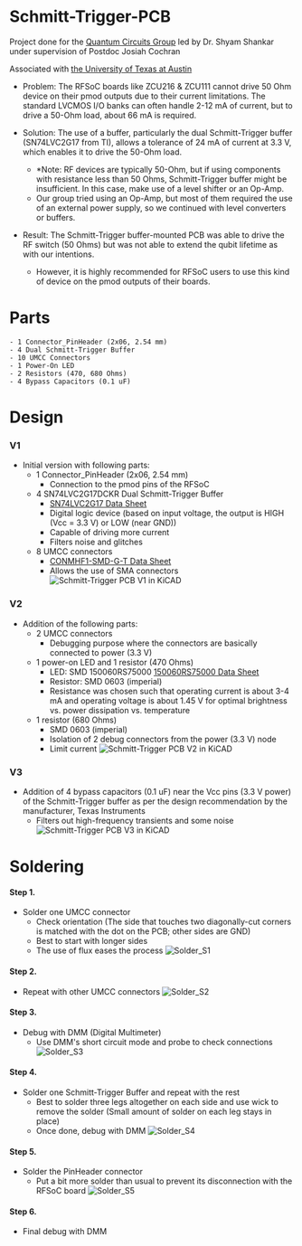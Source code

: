 # Schmitt-Trigger-PCB

Project done for the [Quantum Circuits Group](https://sites.utexas.edu/shyamshankar/) led by Dr. Shyam Shankar under supervision of Postdoc Josiah Cochran

Associated with [the University of Texas at Austin](https://www.utexas.edu/)

+ Problem: The RFSoC boards like ZCU216 & ZCU111 cannot drive 50 Ohm device on their pmod outputs due to their current limitations. The standard LVCMOS I/O banks can often handle 2-12 mA of current, but to drive a 50-Ohm load, about 66 mA is required.

+ Solution: The use of a buffer, particularly the dual Schmitt-Trigger buffer (SN74LVC2G17 from TI), allows a tolerance of 24 mA of current at 3.3 V, which enables it to drive the 50-Ohm load.
	- *Note: RF devices are typically 50-Ohm, but if using components with resistance less than 50 Ohms, Schmitt-Trigger buffer might be insufficient. In this case, make use of a level shifter or an Op-Amp.
	- Our group tried using an Op-Amp, but most of them required the use of an external power supply, so we continued with level converters or buffers.

+ Result: The Schmitt-Trigger buffer-mounted PCB was able to drive the RF switch (50 Ohms) but was not able to extend the qubit lifetime as with our intentions.
	- However, it is highly recommended for RFSoC users to use this kind of device on the pmod outputs of their boards.

# Parts
	- 1 Connector_PinHeader (2x06, 2.54 mm)
	- 4 Dual Schmitt-Trigger Buffer
	- 10 UMCC Connectors
	- 1 Power-On LED
	- 2 Resistors (470, 680 Ohms)
	- 4 Bypass Capacitors (0.1 uF)

# Design
### V1
+ Initial version with following parts:
	- 1 Connector_PinHeader (2x06, 2.54 mm)
		- Connection to the pmod pins of the RFSoC
	- 4 SN74LVC2G17DCKR Dual Schmitt-Trigger Buffer
		- [SN74LVC2G17 Data Sheet](./Data_Sheet/SN74LVC2G17.pdf)
		- Digital logic device (based on input voltage, the output is HIGH (Vcc = 3.3 V) or LOW (near GND))
		- Capable of driving more current
		- Filters noise and glitches
	- 8 UMCC connectors
		- [CONMHF1-SMD-G-T Data Sheet](./Data_Sheet/CONMHF1-SMD-G-T.pdf)
		- Allows the use of SMA connectors
![Schmitt-Trigger PCB V1 in KiCAD](./Board/SchTrig_pcb_v1.jpeg)

### V2
+ Addition of the following parts:
	- 2 UMCC connectors
		- Debugging purpose where the connectors are basically connected to power (3.3 V)
	- 1 power-on LED and 1 resistor (470 Ohms)
		- LED: SMD 150060RS75000 [150060RS75000 Data Sheet](./Data_Sheet/SMD_LED_150060RS75000.pdf)
		- Resistor: SMD 0603 (imperial)
		- Resistance was chosen such that operating current is about 3-4 mA and operating voltage is about 1.45 V for optimal brightness vs. power dissipation vs. temperature
	- 1 resistor (680 Ohms)
		- SMD 0603 (imperial)
		- Isolation of 2 debug connectors from the power (3.3 V) node
		- Limit current
![Schmitt-Trigger PCB V2 in KiCAD](./Board/SchTrig_pcb_v2.jpg)

### V3
+ Addition of 4 bypass capacitors (0.1 uF) near the Vcc pins (3.3 V power) of the Schmitt-Trigger buffer as per the design recommendation by the manufacturer, Texas Instruments
	- Filters out high-frequency transients and some noise
![Schmitt-Trigger PCB V3 in KiCAD](./Board/SchTrig_pcb_v3.jpg)

# Soldering
#### Step 1.
+ Solder one UMCC connector
	- Check orientation (The side that touches two diagonally-cut corners is matched with the dot on the PCB; other sides are GND)
	- Best to start with longer sides
	- The use of flux eases the process
![Solder_S1](./Solder_Debug/Solder_UMCC.jpeg)

#### Step 2.
+ Repeat with other UMCC connectors
![Solder_S2](./Solder_Debug/Solder_8UMCC.jpeg)

#### Step 3.
+ Debug with DMM (Digital Multimeter)
	- Use DMM's short circuit mode and probe to check connections
![Solder_S3](./Solder_Debug/DMM_Debug.jpeg)

#### Step 4.
+ Solder one Schmitt-Trigger Buffer and repeat with the rest
	- Best to solder three legs altogether on each side and use wick to remove the solder (Small amount of solder on each leg stays in place)
	- Once done, debug with DMM
![Solder_S4](./Solder_Debug/Solder_SchTrig.jpeg)

#### Step 5.
+ Solder the PinHeader connector
	- Put a bit more solder than usual to prevent its disconnection with the RFSoC board
![Solder_S5](./Board/SchTrig_pcb_v1.jpeg)

#### Step 6.
+ Final debug with DMM
